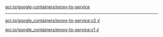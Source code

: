 [gcr.io/google-containers/proxy-to-service](https://hub.docker.com/r/sqeven/proxy-to-service/tags/) 

----
[gcr.io/google_containers/proxy-to-service:v2 √](https://hub.docker.com/r/sqeven/proxy-to-service/tags/)

[gcr.io/google_containers/proxy-to-service:v1 √](https://hub.docker.com/r/sqeven/proxy-to-service/tags/)

